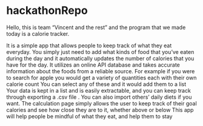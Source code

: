 # hackathonRepo
Hello, this is team “Vincent and the rest” and the program that we made today is a calorie tracker.

It is a simple app that allows people to keep track of what they eat everyday. You simply just need to add what kinds of food that you’ve eaten during the day and it automatically updates the number of calories that you have for the day. It utilizes an online API database and takes accurate information about the foods from a reliable source. For example if you were to search for apple you would get a variety of quantities each with their own calorie count You can select any of these and it would add them to a list  Your data is kept in a list and is easily extractable, and you can keep track through exporting a .csv file . You can also import others’ daily diets if you want.  The calculation page simply allows the user to keep track of their goal calories and see how close they are to it, whether above or below This app will help people be mindful of what they eat, and help them to stay

